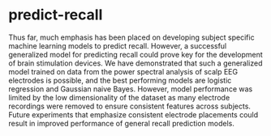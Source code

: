 # predict-recall
Thus far, much emphasis has been placed on developing subject specific machine learning models to predict recall. However, a successful generalized model for predicting recall could prove key for the development of brain stimulation devices. We have demonstrated that such a generalized model trained on data from the power spectral analysis of scalp EEG electrodes is possible, and the best performing models are logistic regression and Gaussian naive Bayes. However, model performance was limited by the low dimensionality of the dataset as many electrode recordings were removed to ensure consistent features across subjects. Future experiments that emphasize consistent electrode placements could result in improved performance of general recall prediction models.
